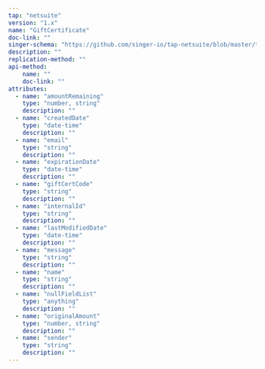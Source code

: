 ```yaml
---
tap: "netsuite"
version: "1.x"
name: "GiftCertificate"
doc-link: ""
singer-schema: "https://github.com/singer-io/tap-netsuite/blob/master/tap_netsuite/schemas/GiftCertificate.json"
description: ""
replication-method: ""
api-method:
    name: ""
    doc-link: ""
attributes:
  - name: "amountRemaining"
    type: "number, string"
    description: ""
  - name: "createdDate"
    type: "date-time"
    description: ""
  - name: "email"
    type: "string"
    description: ""
  - name: "expirationDate"
    type: "date-time"
    description: ""
  - name: "giftCertCode"
    type: "string"
    description: ""
  - name: "internalId"
    type: "string"
    description: ""
  - name: "lastModifiedDate"
    type: "date-time"
    description: ""
  - name: "message"
    type: "string"
    description: ""
  - name: "name"
    type: "string"
    description: ""
  - name: "nullFieldList"
    type: "anything"
    description: ""
  - name: "originalAmount"
    type: "number, string"
    description: ""
  - name: "sender"
    type: "string"
    description: ""
---
```

